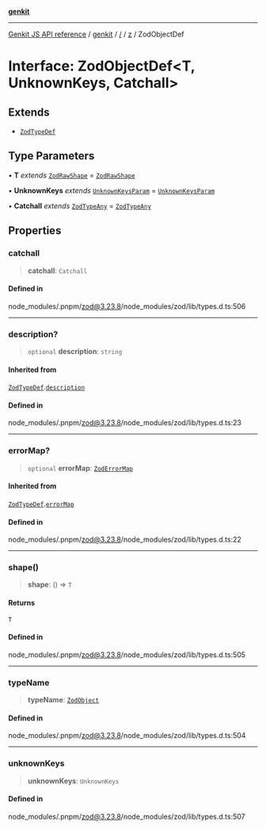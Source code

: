 [**genkit**](../../../README.md)

***

[Genkit JS API reference](../../../../README.md) / [genkit](../../../README.md) / [/](../../../README.md) / [z](../README.md) / ZodObjectDef

# Interface: ZodObjectDef\<T, UnknownKeys, Catchall\>

## Extends

- [`ZodTypeDef`](ZodTypeDef.md)

## Type Parameters

• **T** *extends* [`ZodRawShape`](../type-aliases/ZodRawShape.md) = [`ZodRawShape`](../type-aliases/ZodRawShape.md)

• **UnknownKeys** *extends* [`UnknownKeysParam`](../type-aliases/UnknownKeysParam.md) = [`UnknownKeysParam`](../type-aliases/UnknownKeysParam.md)

• **Catchall** *extends* [`ZodTypeAny`](../type-aliases/ZodTypeAny.md) = [`ZodTypeAny`](../type-aliases/ZodTypeAny.md)

## Properties

### catchall

> **catchall**: `Catchall`

#### Defined in

node\_modules/.pnpm/zod@3.23.8/node\_modules/zod/lib/types.d.ts:506

***

### description?

> `optional` **description**: `string`

#### Inherited from

[`ZodTypeDef`](ZodTypeDef.md).[`description`](ZodTypeDef.md#description)

#### Defined in

node\_modules/.pnpm/zod@3.23.8/node\_modules/zod/lib/types.d.ts:23

***

### errorMap?

> `optional` **errorMap**: [`ZodErrorMap`](../type-aliases/ZodErrorMap.md)

#### Inherited from

[`ZodTypeDef`](ZodTypeDef.md).[`errorMap`](ZodTypeDef.md#errormap)

#### Defined in

node\_modules/.pnpm/zod@3.23.8/node\_modules/zod/lib/types.d.ts:22

***

### shape()

> **shape**: () => `T`

#### Returns

`T`

#### Defined in

node\_modules/.pnpm/zod@3.23.8/node\_modules/zod/lib/types.d.ts:505

***

### typeName

> **typeName**: [`ZodObject`](../enumerations/ZodFirstPartyTypeKind.md#zodobject)

#### Defined in

node\_modules/.pnpm/zod@3.23.8/node\_modules/zod/lib/types.d.ts:504

***

### unknownKeys

> **unknownKeys**: `UnknownKeys`

#### Defined in

node\_modules/.pnpm/zod@3.23.8/node\_modules/zod/lib/types.d.ts:507
